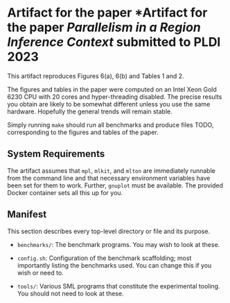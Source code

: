 # Artifact for the paper *Artifact for the paper *Parallelism in a Region Inference Context* submitted to PLDI 2023

This artifact reproduces Figures 6(a), 6(b) and Tables 1 and 2.

The figures and tables in the paper were computed on an Intel Xeon
Gold 6230 CPU with 20 cores and hyper-threading disabled.  The precise
results you obtain are likely to be somewhat different unless you use
the same hardware.  Hopefully the general trends will remain stable.

Simply running `make` should run all benchmarks and produce files
TODO, corresponding to the figures and tables of the paper.

## System Requirements

The artifact assumes that `mpl`, `mlkit`, and `mlton` are immediately
runnable from the command line and that necessary environment
variables have been set for them to work.  Further, `gnuplot` must be
available.  The provided Docker container sets all this up for you.

## Manifest

This section describes every top-level directory or file and its
purpose.

* `benchmarks/`: The benchmark programs.  You may wish to look at these.

* `config.sh`: Configuration of the benchmark scaffolding; most
  importantly listing the benchmarks used.  You can change this if you
  wish or need to.

* `tools/`: Various SML programs that constitute the experimental
  tooling.  You should not need to look at these.
